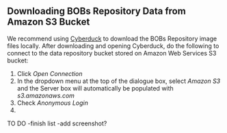 ## Downloading BOBs Repository Data from Amazon S3 Bucket

We recommend using [Cyberduck](https://cyberduck.io/) to download the BOBs Repository image files locally. After downloading and opening Cyberduck, do the following to connect to the data repository bucket stored on Amazon Web Services S3 bucket:

1. Click *Open Connection*
2. In the dropdown menu at the top of the dialogue box, select *Amazon S3* and the Server box will automatically be populated with *s3.amazonaws.com*
4. Check *Anonymous Login*
5. 



TO DO
-finish list
-add screenshot?
